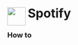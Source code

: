 
<h1>
	<img src="~/icon.svg" style="float: left; width: 42px; margin: 3px 5px 0 0;">
	Spotify
</h1>

### How to

